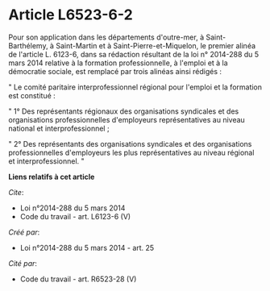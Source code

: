 # Article L6523-6-2

Pour son application dans les départements d'outre-mer, à Saint-Barthélemy, à Saint-Martin et à Saint-Pierre-et-Miquelon, le
premier alinéa de l'article L. 6123-6, dans sa rédaction résultant de la loi n° 2014-288 du 5 mars 2014 relative à la
formation professionnelle, à l'emploi et à la démocratie sociale, est remplacé par trois alinéas ainsi rédigés : 

" Le comité paritaire interprofessionnel régional pour l'emploi et la formation est constitué : 

" 1° Des représentants régionaux des organisations syndicales et des organisations professionnelles d'employeurs
représentatives au niveau national et interprofessionnel ; 

" 2° Des représentants des organisations syndicales et des organisations professionnelles d'employeurs les plus
représentatives au niveau régional et interprofessionnel. "

**Liens relatifs à cet article**

_Cite_:

  - Loi n°2014-288 du 5 mars 2014
  - Code du travail - art. L6123-6 (V)

_Créé par_:

  - Loi n°2014-288 du 5 mars 2014 - art. 25

_Cité par_:

  - Code du travail - art. R6523-28 (V)
